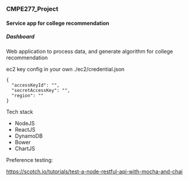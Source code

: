 ### CMPE277_Project

#### Service app for college recommendation

##### Dashboard

Web application to process data, and generate algorithm for college recommendation


ec2 key config in your own ./ec2/credential.json

```
{
  "accessKeyId": "",
  "secretAccessKey": "",
  "region": ""
}
```

Tech stack

* NodeJS
* ReactJS
* DynamoDB
* Bower
* ChartJS


Preference testing:

https://scotch.io/tutorials/test-a-node-restful-api-with-mocha-and-chai
